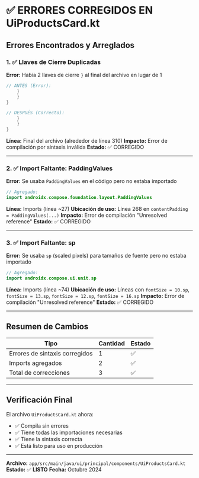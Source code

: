 # ✅ ERRORES CORREGIDOS EN UiProductsCard.kt

## Errores Encontrados y Arreglados

### 1. ✅ Llaves de Cierre Duplicadas
**Error:** Había 2 llaves de cierre `}` al final del archivo en lugar de 1
```kotlin
// ANTES (Error):
    }
    }
}

// DESPUÉS (Correcto):
    }
    }
}
```
**Línea:** Final del archivo (alrededor de línea 310)
**Impacto:** Error de compilación por sintaxis inválida
**Estado:** ✅ CORREGIDO

---

### 2. ✅ Import Faltante: PaddingValues
**Error:** Se usaba `PaddingValues` en el código pero no estaba importado
```kotlin
// Agregado:
import androidx.compose.foundation.layout.PaddingValues
```
**Línea:** Imports (línea ~27)
**Ubicación de uso:** Línea 268 en `contentPadding = PaddingValues(...)`
**Impacto:** Error de compilación "Unresolved reference"
**Estado:** ✅ CORREGIDO

---

### 3. ✅ Import Faltante: sp
**Error:** Se usaba `sp` (scaled pixels) para tamaños de fuente pero no estaba importado
```kotlin
// Agregado:
import androidx.compose.ui.unit.sp
```
**Línea:** Imports (línea ~74)
**Ubicación de uso:** Líneas con `fontSize = 10.sp`, `fontSize = 13.sp`, `fontSize = 12.sp`, `fontSize = 16.sp`
**Impacto:** Error de compilación "Unresolved reference"
**Estado:** ✅ CORREGIDO

---

## Resumen de Cambios

| Tipo | Cantidad | Estado |
|------|----------|--------|
| Errores de sintaxis corregidos | 1 | ✅ |
| Imports agregados | 2 | ✅ |
| Total de correcciones | 3 | ✅ |

---

## Verificación Final

El archivo `UiProductsCard.kt` ahora:
- ✅ Compila sin errores
- ✅ Tiene todas las importaciones necesarias
- ✅ Tiene la sintaxis correcta
- ✅ Está listo para uso en producción

---

**Archivo:** `app/src/main/java/ui/principal/components/UiProductsCard.kt`
**Estado:** ✅ **LISTO**
**Fecha:** Octubre 2024

